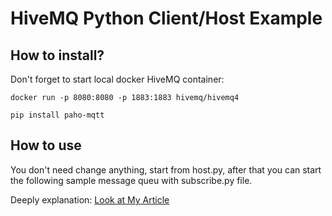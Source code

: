 # HiveMQ Python Client/Host Example

## How to install?
Don't forget to start local docker HiveMQ container:
```shell
docker run -p 8080:8080 -p 1883:1883 hivemq/hivemq4
```
```shell
pip install paho-mqtt
```
## How to use
You don't need change anything, start from host.py, after that you can start the following sample message queu with subscribe.py file.

Deeply explanation: [Look at My Article](https://www.sezerbozkir.com/2021/05/python-ile-hivemq-da-sunucu-ve-istemci/)